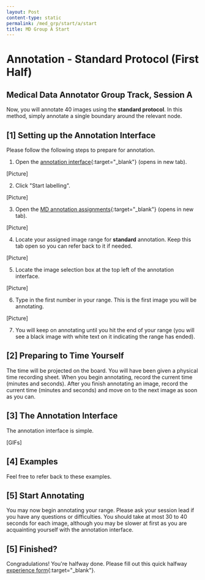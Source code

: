 ```yaml
---
layout: Post
content-type: static
permalink: /med_grp/start/a/start
title: MD Group A Start
---
```


# Annotation - Standard Protocol (First Half)
## Medical Data Annotator Group Track, Session A

Now, you will annotate 40 images using the **standard protocol**. In this method, simply annotate
a single boundary around the relevant node. 

## [1] Setting up the Annotation Interface

Please follow the following steps to prepare for annotation.

1. Open the [annotation interface](https://mua.cs.washington.edu/){:target="_blank"} (opens in new tab).

[Picture]

2. Click "Start labelling".

[Picture]

3. Open the [MD annotation assignments](/muadocs/annot_assigns/med){:target="_blank"} (opens in new tab).

[Picture]

4. Locate your assigned image range for **standard** annotation. Keep this tab open so you can refer back to it if needed. 

[Picture]

5. Locate the image selection box at the top left of the annotation interface.

[Picture]

6. Type in the first number in your range. This is the first image you will be annotating.

[Picture]

7. You will keep on annotating until you hit the end of your range (you will see a black image with white text on it indicating the range has ended).

## [2] Preparing to Time Yourself

The time will be projected on the board. You will have been given a physical time recording sheet. When you begin annotating, record the current time (minutes and seconds). After you finish annotating an image, record the current time (minutes and seconds) and move on to the next image as soon as you can.

## [3] The Annotation Interface

The annotation interface is simple. 

[GIFs]

## [4] Examples

Feel free to refer back to these examples.

## [5] Start Annotating

You may now begin annotating your range. Please ask your session lead if you have any questions or difficulties. You should take at most 30 to 40 seconds for each image, although you may be slower at first as you are acquainting yourself with the annotation interface.

## [5] Finished?

Congradulations! You're halfway done. Please fill out this quick halfway [experience form](){:target="_blank"}.
